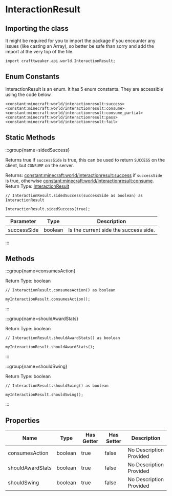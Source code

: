 # InteractionResult

## Importing the class

It might be required for you to import the package if you encounter any issues (like casting an Array), so better be safe than sorry and add the import at the very top of the file.
```zenscript
import crafttweaker.api.world.InteractionResult;
```


## Enum Constants

InteractionResult is an enum. It has 5 enum constants. They are accessible using the code below.

```zenscript
<constant:minecraft:world/interactionresult:success>
<constant:minecraft:world/interactionresult:consume>
<constant:minecraft:world/interactionresult:consume_partial>
<constant:minecraft:world/interactionresult:pass>
<constant:minecraft:world/interactionresult:fail>
```
## Static Methods

:::group{name=sidedSuccess}

Returns true if `successSide` is true, this can be used to return `SUCCESS` on the client, but `CONSUME` on the server.

Returns: <constant:minecraft:world/interactionresult:success> if `successSide` is true, otherwise <constant:minecraft:world/interactionresult:consume>.  
Return Type: [InteractionResult](/vanilla/api/world/InteractionResult)

```zenscript
// InteractionResult.sidedSuccess(successSide as boolean) as InteractionResult

InteractionResult.sidedSuccess(true);
```

| Parameter | Type | Description |
|-----------|------|-------------|
| successSide | boolean | Is the current side the success side. |


:::

## Methods

:::group{name=consumesAction}

Return Type: boolean

```zenscript
// InteractionResult.consumesAction() as boolean

myInteractionResult.consumesAction();
```

:::

:::group{name=shouldAwardStats}

Return Type: boolean

```zenscript
// InteractionResult.shouldAwardStats() as boolean

myInteractionResult.shouldAwardStats();
```

:::

:::group{name=shouldSwing}

Return Type: boolean

```zenscript
// InteractionResult.shouldSwing() as boolean

myInteractionResult.shouldSwing();
```

:::


## Properties

| Name | Type | Has Getter | Has Setter | Description |
|------|------|------------|------------|-------------|
| consumesAction | boolean | true | false | No Description Provided |
| shouldAwardStats | boolean | true | false | No Description Provided |
| shouldSwing | boolean | true | false | No Description Provided |

